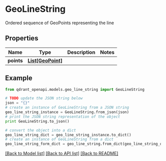 # GeoLineString

Ordered sequence of GeoPoints representing the line

## Properties
Name | Type | Description | Notes
------------ | ------------- | ------------- | -------------
**points** | [**List[GeoPoint]**](GeoPoint.md) |  | 

## Example

```python
from qdrant_openapi.models.geo_line_string import GeoLineString

# TODO update the JSON string below
json = "{}"
# create an instance of GeoLineString from a JSON string
geo_line_string_instance = GeoLineString.from_json(json)
# print the JSON string representation of the object
print GeoLineString.to_json()

# convert the object into a dict
geo_line_string_dict = geo_line_string_instance.to_dict()
# create an instance of GeoLineString from a dict
geo_line_string_form_dict = geo_line_string.from_dict(geo_line_string_dict)
```
[[Back to Model list]](../README.md#documentation-for-models) [[Back to API list]](../README.md#documentation-for-api-endpoints) [[Back to README]](../README.md)



